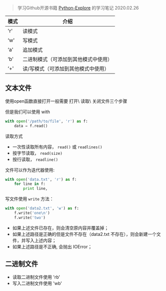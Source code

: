 > 学习Github开源书籍 [Python-Explore](https://funhacks.gitbooks.io/explore-python/content/) 的学习笔记
> 2020.02.26


| 模式 | 介绍 |
|---|---|
| 'r' | 读模式 |
|‘w'|写模式|
|‘a'|追加模式|
|‘b'|二进制模式（可添加到其他模式中使用）|
|‘+'|读/写模式（可添加到其他模式中使用）|

## 文本文件

使用open函数直接打开一般需要 打开\ 读取\ 关闭文件三个步骤

但是我们可以使用 with 

```python
with open('/path/to/file', 'r') as f:
    data = f.read()
```

读取方式
- 一次性读取所有内容， `read()` 或 `readlines()`
- 按字节读取， `read(size)`
- 按行读取， `readline()`

文件可以作为迭代器使用:

```python
with open('data.txt', 'r') as f:
    for line in f:
        print line,
```

写文件使用 `write` 方法：

```python
with open('data2.txt', 'w') as f:
    f.write('one\n')
    f.write('two')
```

-   如果上述文件已存在，则会清空原内容并覆盖掉；
-   如果上述路径是正确的但是文件不存在（data2.txt 不存在），则会新建一个文件，并写入上述内容；
-   如果上述路径是不正确, 会抛出 IOError；

## 二进制文件

-   读取二进制文件使用 'rb' 
-   写入二进制文件使用 'wb' 
